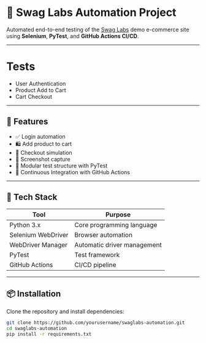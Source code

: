 # 🛒 Swag Labs Automation Project

Automated end-to-end testing of the [Swag Labs](https://www.saucedemo.com/) demo e-commerce site using **Selenium**, **PyTest**, and **GitHub Actions CI/CD**.

---

# Tests
- User Authentication
- Product Add to Cart
- Cart Checkout

---

## 🚀 Features

- ✅ Login automation  
- 🛍️ Add product to cart  
- 🧾 Checkout simulation  
- 📸 Screenshot capture  
- 🧪 Modular test structure with PyTest  
- 🔄 Continuous Integration with GitHub Actions  

---

## 🧰 Tech Stack

| Tool               | Purpose                          |
|--------------------|----------------------------------|
| Python 3.x         | Core programming language        |
| Selenium WebDriver | Browser automation               |
| WebDriver Manager  | Automatic driver management      |
| PyTest             | Test framework                   |
| GitHub Actions     | CI/CD pipeline                   |

---

## 📦 Installation

Clone the repository and install dependencies:

```bash
git clone https://github.com/yourusername/swaglabs-automation.git
cd swaglabs-automation
pip install -r requirements.txt